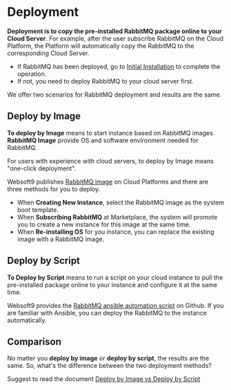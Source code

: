 # Deployment

**Deployment is to copy the pre-installed RabbitMQ package online to your Cloud Server**. For example, after the user subscribe RabbitMQ on the Cloud Platform, the Platform will automatically copy the RabbitMQ to the corresponding Cloud Server.

- If RabbitMQ has been deployed, go to [Initial Installation](/zh/stack-installation.md) to complete the operation.
- If not, you need to deploy RabbitMQ to your cloud server first.

We offer two scenarios for RabbitMQ deployment and results are the same.

## Deploy by Image

**To deploy by Image** means to start instance based on RabbitMQ images. **RabbitMQ Image** provide OS and software environment needed for RabbitMQ.

For users with experience with cloud servers, to deploy by Image means "one-click deployment".

Websoft9 publishes [RabbitMQ image](https://apps.websoft9.com/rabbitmq) on Cloud Platforms and there are three methods for you to deploy.

* When **Creating New Instance**, select the RabbitMQ image as the system boot template.
* When **Subscribing RabbitMQ** at Marketplace, the system will promote you to create a new instance for this image at the same time.
* When **Re-installing OS** for you instance, you can replace the existing image with a RabbitMQ image.

## Deploy by Script

**To Deploy by Script** means to run a script on your cloud instance to pull the pre-installed package online to your instance and configure it at the same time.

Websoft9 provides the [RabbitMQ ansible automation script](https://github.com/Websoft9/ansible-rabbitmq) on Github. If you are familiar with Ansible, you can deploy the RabbitMQ to the instance automatically.

## Comparison

No matter you **deploy by image** or **deploy by script**, the results are the same. So, what's the difference between the two deployment methods?

Suggest to read the document [Deploy by Image vs Deploy by Script](https://support.websoft9.com/docs/faq/bz-product.html#deployment-comparison)